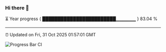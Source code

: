 ### Hi there 👋

⏳ Year progress { ████████████████████████▁▁▁▁▁▁ } 83.04 %

---

⏰ Updated on Fri, 31 Oct 2025 01:57:01 GMT

![Progress Bar CI](https://github.com/ZhaoGui/ZhaoGui/workflows/Progress%20Bar%20CI/badge.svg)
